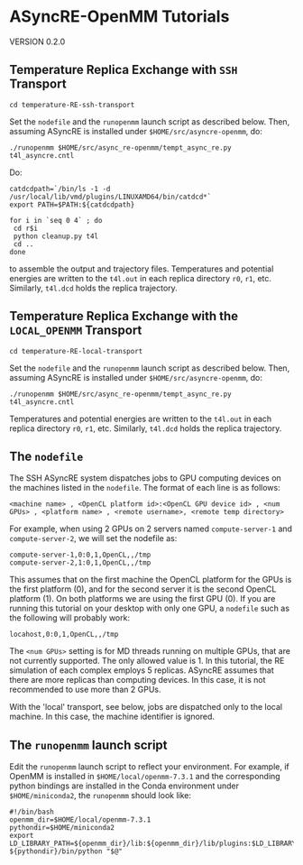 ASyncRE-OpenMM Tutorials 
========================

VERSION 0.2.0

Temperature Replica Exchange with `SSH` Transport
-------------------------------------------------

```
cd temperature-RE-ssh-transport
```

Set the `nodefile` and the `runopenmm` launch script as described below. Then, assuming ASyncRE is installed under `$HOME/src/asyncre-openmm`, do:

```
./runopenmm $HOME/src/async_re-openmm/tempt_async_re.py t4l_asyncre.cntl
```

Do:
```
catdcdpath=`/bin/ls -1 -d /usr/local/lib/vmd/plugins/LINUXAMD64/bin/catdcd*`
export PATH=$PATH:${catdcdpath}

for i in `seq 0 4` ; do 
 cd r$i
 python cleanup.py t4l
 cd ..
done
```
to assemble the output and trajectory files. Temperatures and potential energies are written to the `t4l.out` in each replica directory `r0`, `r1`, etc. Similarly, `t4l.dcd` holds the replica trajectory.  


Temperature Replica Exchange with the `LOCAL_OPENMM` Transport
--------------------------------------------------------------

```
cd temperature-RE-local-transport
```

Set the `nodefile` and the `runopenmm` launch script as described below. Then, assuming ASyncRE is installed under `$HOME/src/asyncre-openmm`, do:

```
./runopenmm $HOME/src/async_re-openmm/tempt_async_re.py t4l_asyncre.cntl
```

Temperatures and potential energies are written to the `t4l.out` in each replica directory `r0`, `r1`, etc. Similarly, `t4l.dcd` holds the replica trajectory.  


The `nodefile`
-------------

The SSH ASyncRE system dispatches jobs to GPU computing devices on the machines listed in the `nodefile`. The format of each line is as follows:

```
<machine name> , <OpenCL platform id>:<OpenCL GPU device id> , <num GPUs> , <platform name> , <remote username>, <remote temp directory>
```

For example, when using 2 GPUs on 2 servers named `compute-server-1` and `compute-server-2`, we will set the nodefile as:

```
compute-server-1,0:0,1,OpenCL,,/tmp
compute-server-2,1:0,1,OpenCL,,/tmp
```

This assumes that on the first machine the OpenCL platform for the GPUs is the first platform (0), and for the second server it is the second OpenCL platform (1). On both platforms we are using the first GPU (0). If you are running this tutorial on your desktop with only one GPU, a `nodefile` such as the following will probably work: 

```
locahost,0:0,1,OpenCL,,/tmp
```

The `<num GPUs>` setting is for MD threads running on multiple GPUs, that are not currently supported. The only allowed value is 1. In this tutorial, the RE simulation of each complex employs 5 replicas. ASyncRE assumes that there are more replicas than computing devices. In this case, it is not recommended to use more than 2 GPUs.

With the 'local' transport, see below, jobs are dispatched only to the local machine. In this case, the machine identifier is ignored.  

The `runopenmm` launch script
-----------------------------

Edit the `runopenmm` launch script to reflect your environment. For example, if OpenMM is installed in `$HOME/local/openmm-7.3.1` and the corresponding python bindings are installed in the Conda environment under `$HOME/miniconda2`, the `runopenmm` should look like:

```
#!/bin/bash
openmm_dir=$HOME/local/openmm-7.3.1
pythondir=$HOME/miniconda2
export LD_LIBRARY_PATH=${openmm_dir}/lib:${openmm_dir}/lib/plugins:$LD_LIBRARY_PATH
${pythondir}/bin/python "$@"
```




